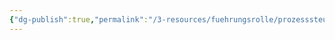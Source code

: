 ```yaml
---
{"dg-publish":true,"permalink":"/3-resources/fuehrungsrolle/prozesssteuerung/kanban/nachschubmeetings/","created":"2024-04-10T10:33:21.760+02:00","updated":"2024-04-14T16:09:31.065+02:00"}
---
```



